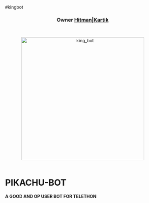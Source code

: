 #kingbot
<h3 align="center"><b>Owner <a href="https://telegram.dog/Kartikraj">Hitman|Kartik</a></b></h3>
<br>
<p align="center">
   <a href="http://gitHub.com/srinivasop/PIKACHU-BOT"><img src="https://telegra.ph/file/.jpg" alt="king_bot" width=400px></a>
   <br>
   <br>
</p>
<h1>PIKACHU-BOT</h1>
<b>A GOOD AND OP USER BOT FOR TELETHON</b>
